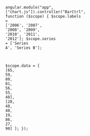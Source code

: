 <head>
  <link rel="stylesheet" href="bower_components/angular-chart.js/dist/angular-chart.css" />
<head>
<body>

  <canvas id="bar" class="chart chart-bar"
  chart-data="data" chart-labels="labels">
  
</canvas>

<code class="rainbow" data-language="javascript">angular.<span class="function call">module</span>(<span class="string">"app"</span>, [<span class="string">"chart.js"</span>]).<span class="function call">controller</span>(<span class="string">"BarCtrl"</span>, <span class="storage function">function</span> ($scope) {
  $scope.labels <span class="keyword operator">=</span> [<span class="string">'2006'</span>, <span class="string">'2007'</span>, <span class="string">'2008'</span>, <span class="string">'2009'</span>, <span class="string">'2010'</span>, <span class="string">'2011'</span>, <span class="string">'2012'</span>];
  $scope.series <span class="keyword operator">=</span> [<span class="string">'Series A'</span>, <span class="string">'Series B'</span>];

  $scope.data <span class="keyword operator">=</span> [
 [<span class="constant numeric">65</span>, <span class="constant numeric">59</span>, <span class="constant numeric">80</span>, <span class="constant numeric">81</span>, <span class="constant numeric">56</span>, <span class="constant numeric">55</span>, <span class="constant numeric">40</span>],
 [<span class="constant numeric">28</span>, <span class="constant numeric">48</span>, <span class="constant numeric">40</span>, <span class="constant numeric">19</span>, <span class="constant numeric">86</span>, <span class="constant numeric">27</span>, <span class="constant numeric">90</span>]
  ];
});
</code>

</body>
  <script src="bower_components/angular/angular.min.js"></script>
  <script src="bower_components/Chart.js/Chart.min.js"></script>
  <script src="bower_components/angular-chart.js/dist/angular-chart.min.js"></script>

